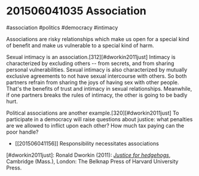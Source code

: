 # 201506041035 Association
#association #politics #democracy #intimacy

Associations are risky relationships which make us open for a special kind of benefit and make us vulnerable to a special kind of harm.

Sexual intimacy is an association.[312][#dworkin2011just] Intimacy is characterized by excluding others -- from secrets, and from sharing personal vulnerabilities. Sexual intimacy is also characterized by mutually exclusive agreements to not have sexual intercourse with others. So both partners refrain from sharing the joys of having sex with other people. That's the benefits of trust and intimacy in sexual relationships. Meanwhile, if one partners breaks the rules of intimacy, the other is going to be badly hurt.

Political associations are another example.[320][#dworkin2011just] To participate in a democracy will raise questions about justice: what penalties are we allowed to inflict upon each other? How much tax paying can the poor handle?

- [[201506041156]] Responsibility necessitates associations

[#dworkin2011just]: Ronald Dworkin (2011): _[Justice for hedgehogs](x-bdsk://dworkin2011just)_, Cambridge (Mass.), London: The Belknap Press of Harvard University Press.
